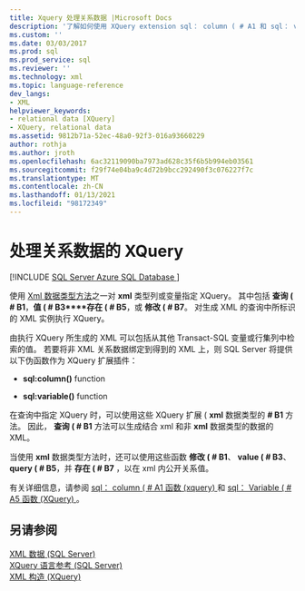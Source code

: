 ```yaml
---
title: Xquery 处理关系数据 |Microsoft Docs
description: '了解如何使用 XQuery extension sql： column ( # A1 和 sql： variable ( # A3 将非 XML 关系数据绑定到 XML。'
ms.custom: ''
ms.date: 03/03/2017
ms.prod: sql
ms.prod_service: sql
ms.reviewer: ''
ms.technology: xml
ms.topic: language-reference
dev_langs:
- XML
helpviewer_keywords:
- relational data [XQuery]
- XQuery, relational data
ms.assetid: 9812b71a-52ec-48a0-92f3-016a93660229
author: rothja
ms.author: jroth
ms.openlocfilehash: 6ac32119090ba7973ad628c35f6b5b994eb03561
ms.sourcegitcommit: f29f74e04ba9c4d72b9bcc292490f3c076227f7c
ms.translationtype: MT
ms.contentlocale: zh-CN
ms.lasthandoff: 01/13/2021
ms.locfileid: "98172349"
---
```

# <a name="xqueries-handling-relational-data"></a>处理关系数据的 XQuery
[!INCLUDE [SQL Server Azure SQL Database ](../includes/applies-to-version/sqlserver.md)]

  使用 [Xml 数据类型方法](../t-sql/xml/xml-data-type-methods.md)之一对 **xml** 类型列或变量指定 XQuery。 其中包括 **查询 ( # B1**，**值 ( # B3****存在 ( # B5**，或 **修改 ( # B7**。 对生成 XML 的查询中所标识的 XML 实例执行 XQuery。  
  
 由执行 XQuery 所生成的 XML 可以包括从其他 Transact-SQL 变量或行集列中检索的值。 若要将非 XML 关系数据绑定到得到的 XML 上，则 SQL Server 将提供以下伪函数作为 XQuery 扩展插件：  
  
-   **sql:column()** function  
  
-   **sql:variable()** function  
  
 在查询中指定 XQuery 时，可以使用这些 XQuery 扩展 ( **xml** 数据类型的 **# B1** 方法。 因此， **查询 ( # B1** 方法可以生成结合 xml 和非 **xml** 数据类型的数据的 XML。  
  
 当使用 **xml** 数据类型方法时，还可以使用这些函数 **修改 ( # B1**、 **value ( # B3**、 **query ( # B5**，并 **存在 ( # B7** ，以在 xml 内公开关系值。  
  
 有关详细信息，请参阅 [sql： column ( # A1 函数 (xquery) ](../xquery/xquery-extension-functions-sql-column.md) 和 [sql： Variable ( # A5 函数 (XQuery) ](../xquery/xquery-extension-functions-sql-variable.md)。  
  
## <a name="see-also"></a>另请参阅  
 [XML 数据 (SQL Server)](../relational-databases/xml/xml-data-sql-server.md)   
 [XQuery 语言参考 (SQL Server)](../xquery/xquery-language-reference-sql-server.md)   
 [XML 构造 &#40;XQuery&#41;](../xquery/xml-construction-xquery.md)  
  
  
